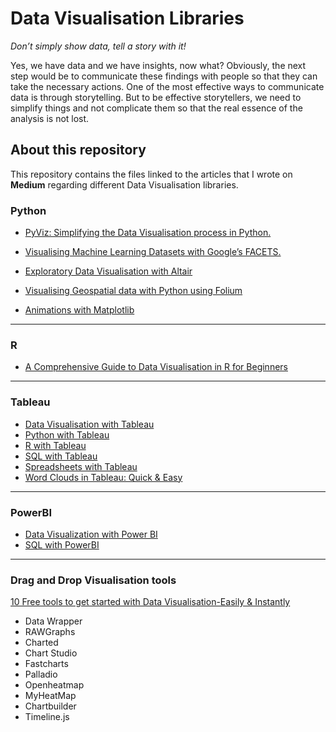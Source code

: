 # Data Visualisation Libraries

*Don’t simply show data, tell a story with it!*

Yes, we have data and we have insights, now what? Obviously, the next step would be to communicate these findings with people so that they can take the necessary actions. One of the most effective ways to communicate data is through storytelling. But to be effective storytellers, we need to simplify things and not complicate them so that the real essence of the analysis is not lost.

## About this repository 
This repository contains the files linked to the articles that I wrote on **Medium** regarding different Data Visualisation libraries.

### Python
* [PyViz: Simplifying the Data Visualisation process in Python.](https://towardsdatascience.com/pyviz-simplifying-the-data-visualisation-process-in-python-1b6d2cb728f1)

* [Visualising Machine Learning Datasets with Google’s  FACETS.](https://towardsdatascience.com/visualising-machine-learning-datasets-with-googles-facets-462d923251b3)

* [Exploratory Data Visualisation with Altair](https://medium.com/analytics-vidhya/exploratory-data-visualisation-with-altair-b8d85494795c)

* [Visualising Geospatial data with Python using Folium](https://medium.com/datadriveninvestor/visualising-geospatial-data-with-python-d3b1c519f31)
  
* [Animations with Matplotlib](https://towardsdatascience.com/animations-with-matplotlib-d96375c5442c)
 
---

### R
* [A Comprehensive Guide to Data Visualisation in R for Beginners](https://towardsdatascience.com/a-guide-to-data-visualisation-in-r-for-beginners-ef6d41a34174)

---

### Tableau

* [Data Visualisation with Tableau](https://medium.com/@parulnith/data-visualisation-with-tableau-150f99a39bba)
* [Python with Tableau](https://medium.com/@parulnith/data-visualisation-with-tableau-150f99a39bba)
* [R with Tableau](https://medium.com/@parulnith/data-visualisation-with-tableau-150f99a39bba)
* [SQL with Tableau](https://www.datacamp.com/community/tutorials/sql-tableau)   
* [Spreadsheets with Tableau](https://www.datacamp.com/community/tutorials/spreadsheets-tableau)
* [Word Clouds in Tableau: Quick & Easy](https://towardsdatascience.com/word-clouds-in-tableau-quick-easy-e71519cf507a)
---

### PowerBI
* [Data Visualization with Power BI](https://www.datacamp.com/community/tutorials/data-visualisation-powerbi)
* [SQL with PowerBI](https://www.datacamp.com/community/tutorials/sql-with-powerbi)
---

### Drag and Drop Visualisation tools
[10 Free tools to get started with Data Visualisation-Easily & Instantly](https://towardsdatascience.com/10-free-tools-to-instantly-get-started-with-data-visualisation-d7fadb5f6dce)
 * Data Wrapper
 * RAWGraphs
 * Charted
 * Chart Studio
 * Fastcharts
 * Palladio
 * Openheatmap
 * MyHeatMap
 * Chartbuilder
 * Timeline.js


